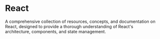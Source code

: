 # React
A comprehensive collection of resources, concepts, and documentation on React, designed to provide a thorough understanding of React's architecture, components, and state management.
